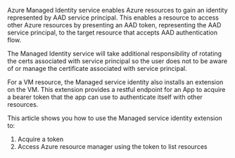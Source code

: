 Azure Managed Identity service enables Azure resources to gain an identity represented by AAD service principal. This enables a resource to access other Azure resources by presenting an AAD token, representing the AAD service principal, to the target resource that accepts AAD authentication flow.

The Managed Identity service will take additional responsibility of rotating the certs associated with service principal so the user does not to be aware of or manage the certificate associated with service principal.

For a VM resource, the Managed service identity also installs an extension on the VM. This extension provides a restful endpoint for an App to acquire a bearer token that the app can use to authenticate itself with other resources.

This article shows you how to use the Managed service identity extension to:
1.	Acquire a token
2.	Access Azure resource manager using the token to list resources

